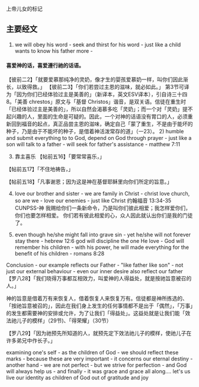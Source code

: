 上帝儿女的标记

## 主要经文

#### 

1) we will obey his word - seek and thirst for his word - just like a child wants to know his father more -
#### 喜爱神的话，喜爱遵行祂的话语。
【彼前二2】「就要爱慕那纯净的灵奶，像才生的婴孩爱慕奶一样，叫你们因此渐长，以致得救。」
【彼前二3】「你们若尝过主恩的滋味，就必如此。」
第3节可译为「因为你们已经体验过主是美善的」（新译本，英文ESV译本），引自诗三十四8。「美善 chrestos」原文与「基督 Christos」谐音，是双关语。信徒在重生时「已经体验过主是美善的」，所以自然会渴慕多吃「灵奶」；而一个对「灵奶」提不起兴趣的人，里面的生命是可疑的。因此，一个对神的话语没有胃口的人，必须重新回到福音的起点，真正品尝主恩的滋味，确定自己「蒙了重生，不是由于能坏的种子，乃是由于不能坏的种子，是借着神活泼常存的道」（一23）。
2) humble and submit everything to to God, depend on God through prayer - just like a son will talk to a father - will seek for father's assistance - matthew 7:11

3) 靠主喜乐
【帖前五16】「要常常喜乐，」

【帖前五17】「不住地祷告，」

【帖前五18】「凡事谢恩；因为这是神在基督耶稣里向你们所定的旨意。」

4) love our brother and sister - we are family in Christ - christ love church, so are we - love our enemies - just like Christ
约翰福音 13:34-35 CUNPSS-神
我赐给你们一条新命令，乃是叫你们彼此相爱；我怎样爱你们，你们也要怎样相爱。 你们若有彼此相爱的心，众人因此就认出你们是我的门徒了。

5) even though he/she might fall into grave sin - yet he/she will not forever stay there - hebrew 12:6 god will discipline the one He love - God will remember his children - with his power, he will made everything for the benefit of his children - romans 8:28

Conclusion - 
our example reflects our Father - "like father like son" - not just our external behaviour - even our inner desire also reflect our father
【罗八28】「我们晓得万事都互相效力，叫爱神的人得益处，就是按祂旨意被召的人。」

神的旨意是借着万有来恢复人，借着恢复人来恢复万有。信徒都是神所拣选的、「按祂旨意被召的」，因此在我们身上发生的任何事情都不是出于「偶然」，「万事」的发生都需要神的安排或允许，为了让我们「得益处」。这益处就是让我们能「效法祂儿子的模样」（29节)、「得荣耀」（30节）

【罗八29】「因为祂预先所知道的人，就预先定下效法祂儿子的模样，使祂儿子在许多弟兄中作长子。」

examining one's self - as the children of God - we should reflect these marks - because these are very important - it concerns our eternal destiny - another hand - we are not perfect - but we strive for perfection - and God will always help us - and finally - it was grace and grace all along.... let's us live our identity as children of God out of gratitude and joy

